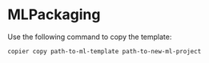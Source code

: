 # MLPackaging


Use the following command to copy the template:

`copier copy path-to-ml-template path-to-new-ml-project`
